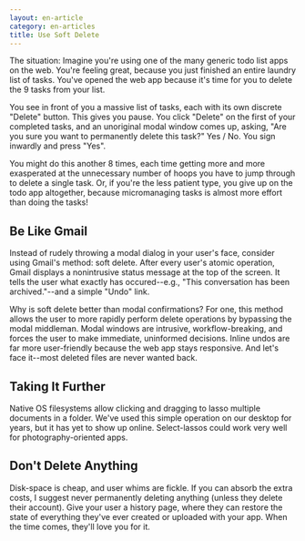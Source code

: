```yaml
---
layout: en-article
category: en-articles
title: Use Soft Delete
---
```


The situation: Imagine you're using one of the many generic todo list apps on the web. You're feeling great, because you just finished an entire laundry list of tasks. You've opened the web app because it's time for you to delete the 9 tasks from your list.

You see in front of you a massive list of tasks, each with its own discrete "Delete" button. This gives you pause. You click "Delete" on the first of your completed tasks, and an unoriginal modal window comes up, asking, "Are you sure you want to permanently delete this task?" Yes / No. You sign inwardly and press "Yes".

You might do this another 8 times, each time getting more and more exasperated at the unnecessary number of hoops you have to jump through to delete a single task. Or, if you're the less patient type, you give up on the todo app altogether, because micromanaging tasks is almost more effort than doing the tasks!

## Be Like Gmail

Instead of rudely throwing a modal dialog in your user's face, consider using Gmail's method: soft delete. After every user's atomic operation, Gmail displays a nonintrusive status message at the top of the screen. It tells the user what exactly has occured--e.g., "This conversation has been archived."--and a simple "Undo" link.

Why is soft delete better than modal confirmations? For one, this method allows the user to more rapidly perform delete operations by bypassing the modal middleman. Modal windows are intrusive, workflow-breaking, and forces the user to make immediate, uninformed decisions. Inline undos are far more user-friendly because the web app stays responsive. And let's face it--most deleted files are never wanted back.

## Taking It Further

Native OS filesystems allow clicking and dragging to lasso multiple documents in a folder. We've used this simple operation on our desktop for years, but it has yet to show up online. Select-lassos could work very well for photography-oriented apps.

## Don't Delete Anything

Disk-space is cheap, and user whims are fickle. If you can absorb the extra costs, I suggest never permanently deleting anything (unless they delete their account). Give your user a history page, where they can restore the state of everything they've ever created or uploaded with your app. When the time comes, they'll love you for it.
 
